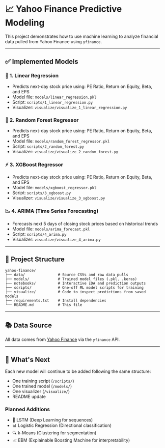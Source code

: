 # 📈 Yahoo Finance Predictive Modeling

This project demonstrates how to use machine learning to analyze financial data pulled from Yahoo Finance using `yfinance`.

---

## ✅ Implemented Models

### 🧮 1. Linear Regression
- Predicts next-day stock price using: PE Ratio, Return on Equity, Beta, and EPS
- Model file: `models/linear_regression.pkl`
- Script: `scripts/1_linear_regression.py`
- Visualizer: `visualize/visualize_1_linear_regression.py`

### 🌲 2. Random Forest Regressor
- Predicts next-day stock price using: PE Ratio, Return on Equity, Beta, and EPS
- Model file: `models/random_forest_regressor.pkl`
- Script: `scripts/2_random_forest.py`
- Visualizer: `visualize/visualize_2_random_forest.py`

### ⚡ 3. XGBoost Regressor
- Predicts next-day stock price using: PE Ratio, Return on Equity, Beta, and EPS
- Model file: `models/xgboost_regressor.pkl`
- Script: `scripts/3_xgboost.py`
- Visualizer: `visualize/visualize_3_xgboost.py`

### 📉 4. ARIMA (Time Series Forecasting)
- Forecasts next 5 days of closing stock prices based on historical trends
- Model file: `models/arima_forecast.pkl`
- Script: `scripts/4_arima.py`
- Visualizer: `visualize/visualize_4_arima.py`

---

## 📁 Project Structure

```
yahoo-finance/
├── data/               # Source CSVs and raw data pulls
├── models/             # Trained model files (.pkl, .keras)
├── notebooks/          # Interactive EDA and prediction outputs
├── scripts/            # One-off ML model scripts for training
├── visualize/          # Code to inspect predictions from saved models
├── requirements.txt    # Install dependencies
└── README.md           # This file
```

---

## 📚 Data Source
All data comes from [Yahoo Finance](https://finance.yahoo.com/) via the `yfinance` API.

---

## 🔮 What's Next

Each new model will continue to be added following the same structure:
- One training script (`/scripts/`)
- One trained model (`/models/`)
- One visualizer (`/visualize/`)
- README update

### Planned Additions

- 🧠 LSTM (Deep Learning for sequences)
- 📊 Logistic Regression (Directional classification)
- 🔍 k-Means (Clustering for segmentation)
- 📈 EBM (Explainable Boosting Machine for interpretability)